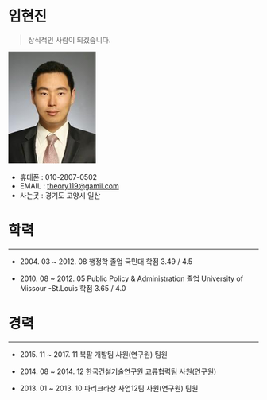 # 임현진

>상식적인 사람이 되겠습니다.

![사진](/pic/hyunjin.jpg)

- 휴대폰 :  010-2807-0502
- EMAIL : <theory119@gamil.com>
- 사는곳 : 경기도 고양시 일산

# 학력

----------------------------------------------------


- 2004\. 03 ~ 2012. 08 행정학 졸업 국민대 학점 3.49 / 4.5 
  
- 2010\. 08 ~ 2012. 05 Public Policy & Administration 졸업 University of Missour -St.Louis 학점 3.65 / 4.0




# 경력

----------------------------------------------------


- 2015\. 11 ~ 2017. 11 북팔 개발팀 사원(연구원) 팀원

- 2014\. 08 ~ 2014. 12 한국건설기술연구원 교류협력팀 사원(연구원)

- 2013\. 01 ~ 2013. 10 파리크라상 사업12팀 사원(연구원) 팀원



